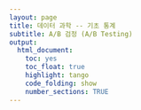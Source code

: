 ```yaml
---
layout: page
title: 데이터 과학 -- 기초 통계
subtitle: A/B 검정 (A/B Testing)
output:
  html_document: 
    toc: yes
    toc_float: true
    highlight: tango
    code_folding: show
    number_sections: TRUE
---
```




































